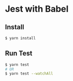 
# Jest with Babel

## Install
```sh
$ yarn install
```

## Run Test
```sh
$ yarn test
# OR
$ yarn test --watchAll
```